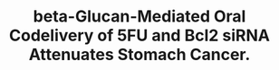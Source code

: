 ---
authors: Afrin H, Esquivel SV, Kumar R, Zahid MI, Oporeza B, Rahman MF, Boland T,
  Nurunnabi M
carousel: false
doi: 10.1021/acsami.3c03528
featured: false
issue: '27'
journal: ACS applied materials & interfaces
keywords: '["RNA, Small Interfering", "Animals", "Fluorouracil", "stomach cancer",
  "stomach specific", "oral biologics", "oral local delivery", "Mice", "Mice, Inbred
  C57BL", "Stomach Neoplasms", "beta-Glucans"]'
landmark: false
layout: '@/layouts/Publication.astro'
page: 32188-32200
pmcid: PMC10787598
pmid: 37350332
r03: R03OD032624
title: beta-Glucan-Mediated Oral Codelivery of 5FU and Bcl2 siRNA Attenuates Stomach
  Cancer.
volume: '15'
year: 2023
---